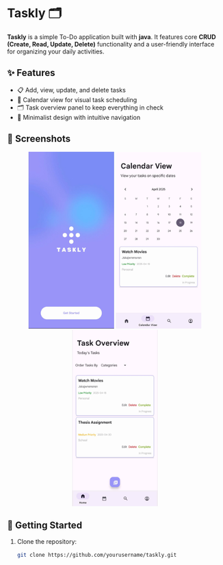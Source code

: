 # Taskly 🗂️

**Taskly** is a simple To-Do application built with **java**.  It features core **CRUD (Create, Read, Update, Delete)** functionality and a user-friendly interface for organizing your daily activities.

## ✨ Features

- 📋 Add, view, update, and delete tasks
- 📆 Calendar view for visual task scheduling
- 🗂️ Task overview panel to keep everything in check
- 🎯 Minimalist design with intuitive navigation

## 📸 Screenshots

<div align="center">
  <img src="screenshots/welcomescreen.jpg" alt="Welcome Screen" width="200"/>
  <img src="screenshots/calendarview.jpg" alt="Calendar View" width="200"/>
  <img src="screenshots/taskoverview.jpg" alt="Task Overview" width="200"/>
</div>

## 🚀 Getting Started

1. Clone the repository:
   ```bash
   git clone https://github.com/yourusername/taskly.git
